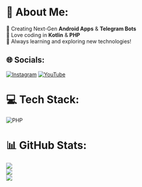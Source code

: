 # 💫 About Me:
🔹 Creating Next-Gen **Android Apps** & **Telegram Bots**  <br>🔹 Love coding in **Kotlin** & **PHP**  <br>🔹 Always learning and exploring new technologies!  <br>


## 🌐 Socials:
[![Instagram](https://img.shields.io/badge/Instagram-%23E4405F.svg?logo=Instagram&logoColor=white)](https://instagram.com/abduvositin) [![YouTube](https://img.shields.io/badge/YouTube-%23FF0000.svg?logo=YouTube&logoColor=white)](https://youtube.com/@abduvositin) 

# 💻 Tech Stack:
![PHP](https://img.shields.io/badge/php-%23777BB4.svg?style=for-the-badge&logo=php&logoColor=white)
# 📊 GitHub Stats:
![](https://github-readme-stats.vercel.app/api?username=Abduvosit&theme=dark&hide_border=true&include_all_commits=false&count_private=false)<br/>
![](https://nirzak-streak-stats.vercel.app/?user=Abduvosit&theme=dark&hide_border=true)<br/>
![](https://github-readme-stats.vercel.app/api/top-langs/?username=Abduvosit&theme=dark&hide_border=true&include_all_commits=false&count_private=false&layout=compact)

<!-- Proudly created with GPRM ( https://gprm.itsvg.in ) -->
